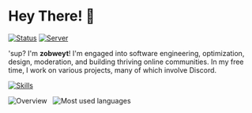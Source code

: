 # Hey There! 👋

[![Status](https://dcbadge.vercel.app/api/shield/621276641166884867?style=flat&theme=clean-inverted)](https://discord.com/users/621276641166884867)
[![Server](https://dcbadge.vercel.app/api/server/YpxnjnMrYT?style=flat&theme=clean-inverted)](https://dsc.gg/zobweyt)

'sup? I'm **zobweyt**! I'm engaged into software engineering, optimization, design, moderation, and building thriving online communities. In my free time, I work on various projects, many of which involve Discord.

[![Skills](https://skillicons.dev/icons?i=js,ts,html,css,scss,cs,rust,solidjs,tauri,py,django,fastapi,docker,figma)](https://github.com/zobweyt?tab=repositories&type=source)

<section>
  <picture>
    <source media="(prefers-color-scheme: dark)" srcset="https://github-readme-stats.vercel.app/api?username=zobweyt&count_private=true&line_height=20&custom_title=Overview&rank_icon=github&show_icons=true&title_color=2f81f7&text_color=e6edf3&icon_color=7d8590&border_color=30363d&bg_color=00000000">
    <img alt="Overview" src="https://github-readme-stats.vercel.app/api?username=zobweyt&count_private=true&line_height=20&custom_title=Overview&rank_icon=github&show_icons=true&title_color=0969da&text_color=24292f&icon_color=0969da&border_color=d0d7de">
  </picture>
  &nbsp;
  <picture>
    <source media="(prefers-color-scheme: dark)" srcset="https://github-readme-stats.vercel.app/api/top-langs/?username=zobweyt&count_private=true&layout=compact&title_color=2f81f7&text_color=e6edf3&icon_color=7d8590&border_color=30363d&bg_color=00000000">
    <img alt="Most used languages" src="https://github-readme-stats.vercel.app/api/top-langs/?username=zobweyt&count_private=true&layout=compact&title_color=0969da&text_color=24292f&icon_color=0969da&border_color=d0d7de">
  </picture>
</section>
